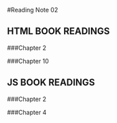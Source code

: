 #Reading Note 02

## HTML BOOK READINGS

###Chapter 2

###Chapter 10

## JS BOOK READINGS 

###Chapter 2

###Chapter 4
